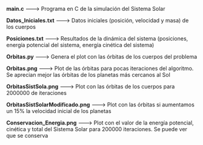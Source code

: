 **main.c** --->                         Programa en C de la simulación del Sistema Solar

**Datos_Iniciales.txt** --->            Datos iniciales (posición, velocidad y masa) de los cuerpos

**Posiciones.txt** --->                 Resultados de la dinámica del sistema (posiciones, energía potencial del sistema, energía cinética del sistema)

**Orbitas.py** --->                     Genera el plot con las órbitas de los cuerpos del problema

**Orbitas.png** --->                    Plot de las órbitas para pocas iteraciones del algoritmo. Se aprecian mejor las órbitas de los planetas más cercanos al Sol

**OrbitasSistSola.png** --->            Plot con las órbitas de los cuerpos para 2000000 de iteraciones

**OrbitasSistSolarModificado.png** ---> Plot con las órbitas si aumentamos un 15% la velocidad inicial de los planetas

**Conservacion_Energia.png** --->       Plot con el valor de la energía potencial, cinética y total del Sistema Solar para 200000       iteraciones. Se puede ver que se conserva
